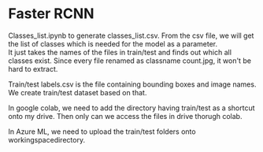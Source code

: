# Faster RCNN

Classes_list.ipynb to generate classes_list.csv. From the csv file, we will get the list of classes which is needed for the model as a parameter.  
It just takes the names of the files in train/test and finds out which all classes exist. Since every file renamed as classname count.jpg, it won't be hard to extract.  

Train/test labels.csv is the file containing bounding boxes and image names. We create train/test dataset based on that.   

In google colab, we need to add the directory having train/test as a shortcut onto my drive. Then only can we access the files in drive thorugh colab.   

In Azure ML, we need to upload the train/test folders onto workingspacedirectory. 

